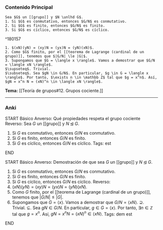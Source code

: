 ### Contenido Principal

```ad-proposition
Sea $G$ un [[grupo]] y $N \unlhd G$.
1. Si $G$ es conmutativo, entonces $G/N$ es conmutativo.
2. Si $G$ es finito, entonces $G/N$ es finito.
3. Si $G$ es cíclico, entonces $G/N$ es cíclico.
```

^180157

```ad-proof
1. $(xN)(yN) = (xy)N = (yx)N = (yN)(xN)$.
2. Como $G$ finito, por el [[teorema de Lagrange (cardinal de un grupo)]], tenemos que $|G/N| \le |G|$.
3. Supongamos que $G = \langle x \rangle$. Vamos a demostrar que $G/N = \langle xN \rangle$.
$\supseteq$. Trivial.
$\subseteq$. Sea $gN \in G/N$. En particular, $g \in G = \langle x \rangle$. Por tanto, $\exists n \in \mathbb Z$ tal que $g = x^n$. Así, $gN = x^n N = (xN)^n \in \langle xN \rangle$.
```

**Tema:** [[Teoría de grupos#12. Grupos cociente.]]

---
### Anki

START
Básico
Anverso: Qué propiedades respeta el grupo cociente
Reverso: Sea $G$ un [[grupo]] y $N \unlhd G$.
1. Si $G$ es conmutativo, entonces $G/N$ es conmutativo.
2. Si $G$ es finito, entonces $G/N$ es finito.
3. Si $G$ es cíclico, entonces $G/N$ es cíclico.
Tags: est
<!--ID: 1729160606417-->
END

START
Básico
Anverso: Demostración de que sea $G$ un [[grupo]] y $N \unlhd G$.
1. Si $G$ es conmutativo, entonces $G/N$ es conmutativo.
2. Si $G$ es finito, entonces $G/N$ es finito.
3. Si $G$ es cíclico, entonces $G/N$ es cíclico.
Reverso: 
1. $(xN)(yN) = (xy)N = (yx)N = (yN)(xN)$.
2. Como $G$ finito, por el [[teorema de Lagrange (cardinal de un grupo)]], tenemos que $|G/N| \le |G|$.
3. Supongamos que $G = \langle x \rangle$. Vamos a demostrar que $G/N = \langle xN \rangle$.
$\supseteq$. Trivial.
$\subseteq$. Sea $gN \in G/N$. En particular, $g \in G = \langle x \rangle$. Por tanto, $\exists n \in \mathbb Z$ tal que $g = x^n$. Así, $gN = x^n N = (xN)^n \in \langle xN \rangle$.
Tags: dem est
<!--ID: 1729160606419-->
END

